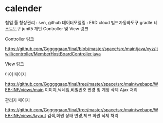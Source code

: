 # calender

협업 툴
형상관리 : svn, github
데이터모델링 : ERD cloud
빌드자동화도구
gradle
테스트도구
junit5
개인 Controller 및 View 링크

Controller 링크 

https://github.com/Ggggggaaq/final/blob/master/space/src/main/java/xyz/itwill/controller/MemberHostBoardController.java

View 링크

마이 페이지

https://github.com/Ggggggaaq/final/tree/master/space/src/main/webapp/WEB-INF/views/main
이미지,닉네임,비밀번호 변경 및 계정 삭제 Ajax 처리

관리자 페이지

https://github.com/Ggggggaaq/final/tree/master/space/src/main/webapp/WEB-INF/views/layout
검색,회원 상태 변경,체크 회원 삭제 처리
